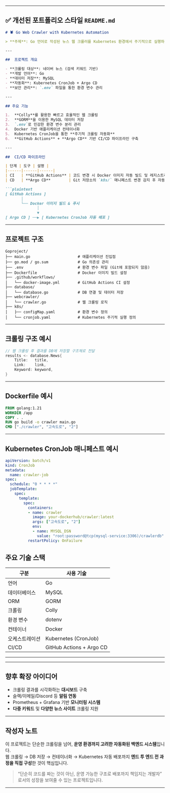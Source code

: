 
---

## ✅ 개선된 포트폴리오 스타일 `README.md`

```markdown
# 🕷️ Go Web Crawler with Kubernetes Automation

> **주제**: Go 언어로 작성된 뉴스 웹 크롤러를 Kubernetes 환경에서 주기적으로 실행하여 MySQL DB에 저장하는 자동화 시스템 구축

---

##  프로젝트 개요

- **크롤링 대상**: 네이버 뉴스 (검색 키워드 기반)
- **개발 언어**: Go
- **데이터 저장**: MySQL
- **자동화**: Kubernetes CronJob + Argo CD
- **보안 관리**: `.env` 파일을 통한 환경 변수 관리

---

## 주요 기능

1.  **Colly**를 활용한 빠르고 효율적인 웹 크롤링
2.  **GORM**을 이용한 MySQL 데이터 저장
3.  `.env`로 민감한 환경 변수 분리 관리
4.  Docker 기반 애플리케이션 컨테이너화
5.  Kubernetes CronJob을 통한 **주기적 크롤링 자동화**
6.  **GitHub Actions** + **Argo CD** 기반 CI/CD 파이프라인 구축

---

##  CI/CD 파이프라인

| 단계 | 도구 | 설명 |
|------|------|------|
| CI   | **GitHub Actions** | 코드 변경 시 Docker 이미지 자동 빌드 및 레지스트리에 푸시 |
| CD   | **Argo CD**        | Git 저장소의 `k8s/` 매니페스트 변경 감지 후 자동 배포 |

```plaintext
[ GitHub Actions ]
       │
       └── Docker 이미지 빌드 & 푸시
              │
              ▼
[ Argo CD ] ──▶ [ Kubernetes CronJob 자동 배포 ]
```

---

## 프로젝트 구조

```
Goproject/
├── main.go                     # 애플리케이션 진입점
├── go.mod / go.sum             # Go 의존성 관리
├── .env                        # 환경 변수 파일 (Git에 포함되지 않음)
├── Dockerfile                  # Docker 이미지 빌드 설정
├── .github/workflows/
│   └── docker-image.yml        # GitHub Actions CI 설정
├── database/
│   └── database.go             # DB 연결 및 데이터 저장
├── webcrawler/
│   └── crawler.go              # 웹 크롤링 로직
├── k8s/
│   ├── configMap.yaml          # 환경 변수 정의
│   └── cronjob.yaml            # Kubernetes 주기적 실행 정의
```

---

## 크롤링 구조 예시

```go
// 웹 크롤링 후 결과를 DB에 저장할 구조체로 전달
results <- database.News{
	Title:   title,
	Link:    link,
	Keyword: keyword,
}
```

---

## Dockerfile 예시

```dockerfile
FROM golang:1.21
WORKDIR /app
COPY . .
RUN go build -o crawler main.go
CMD ["./crawler", "고속도로", "2"]
```

---

## Kubernetes CronJob 매니페스트 예시

```yaml
apiVersion: batch/v1
kind: CronJob
metadata:
  name: crawler-job
spec:
  schedule: "0 * * * *"
  jobTemplate:
    spec:
      template:
        spec:
          containers:
          - name: crawler
            image: your-dockerhub/crawler:latest
            args: ["고속도로", "2"]
            env:
            - name: MYSQL_DSN
              value: "root:password@tcp(mysql-service:3306)/crawlerdb"
          restartPolicy: OnFailure
```


## 주요 기술 스택

| 구분         | 사용 기술                  |
|--------------|----------------------------|
| 언어         | Go                         |
| 데이터베이스 | MySQL                      |
| ORM          | GORM                       |
| 크롤링       | Colly                      |
| 환경 변수    | dotenv                     |
| 컨테이너     | Docker                     |
| 오케스트레이션 | Kubernetes (CronJob)     |
| CI/CD        | GitHub Actions + Argo CD   |

---
---

## 향후 확장 아이디어

- 크롤링 결과를 시각화하는 **대시보드** 구축
- 슬랙/이메일/Discord 등 **알림 연동**
- Prometheus + Grafana 기반 **모니터링 시스템**
- **다중 키워드** 및 **다양한 뉴스 사이트** 크롤링 지원

---
##  작성자 노트

이 프로젝트는 단순한 크롤링을 넘어, **운영 환경까지 고려한 자동화된 백엔드 시스템**입니다.  
웹 크롤링 → DB 저장 → 컨테이너화 → Kubernetes 자동 배포까지 **엔드 투 엔드 전 과정을 직접 구성**한 것이 핵심입니다.

> “단순히 코드를 짜는 것이 아닌, 운영 가능한 구조로 배포까지 책임지는 개발자” 로서의 성장을 보여줄 수 있는 프로젝트입니다.

---
